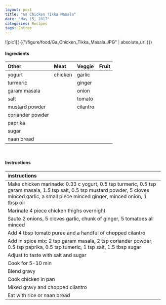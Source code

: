 ```yaml
---
layout: post
title: "Ga Chicken Tikka Masala"
date: "May 15, 2017"
categories: Recipes
tags: Entree
---
```




![pic1]( {{"/figure/food/Ga_Chicken_Tikka_Masala.JPG" | absolute_url }})




#### Ingredients

<table class = "presenttab">
 <thead>
  <tr>
   <th style="text-align:left;"> Other </th>
   <th style="text-align:left;"> Meat </th>
   <th style="text-align:left;"> Veggie </th>
   <th style="text-align:left;"> Fruit </th>
  </tr>
 </thead>
<tbody>
  <tr>
   <td style="text-align:left;"> yogurt </td>
   <td style="text-align:left;"> chicken </td>
   <td style="text-align:left;"> garlic </td>
   <td style="text-align:left;">  </td>
  </tr>
  <tr>
   <td style="text-align:left;"> turmeric </td>
   <td style="text-align:left;">  </td>
   <td style="text-align:left;"> ginger </td>
   <td style="text-align:left;">  </td>
  </tr>
  <tr>
   <td style="text-align:left;"> garam masala </td>
   <td style="text-align:left;">  </td>
   <td style="text-align:left;"> onion </td>
   <td style="text-align:left;">  </td>
  </tr>
  <tr>
   <td style="text-align:left;"> salt </td>
   <td style="text-align:left;">  </td>
   <td style="text-align:left;"> tomato </td>
   <td style="text-align:left;">  </td>
  </tr>
  <tr>
   <td style="text-align:left;"> mustard powder </td>
   <td style="text-align:left;">  </td>
   <td style="text-align:left;"> cilantro </td>
   <td style="text-align:left;">  </td>
  </tr>
  <tr>
   <td style="text-align:left;"> coriander powder </td>
   <td style="text-align:left;">  </td>
   <td style="text-align:left;">  </td>
   <td style="text-align:left;">  </td>
  </tr>
  <tr>
   <td style="text-align:left;"> paprika </td>
   <td style="text-align:left;">  </td>
   <td style="text-align:left;">  </td>
   <td style="text-align:left;">  </td>
  </tr>
  <tr>
   <td style="text-align:left;"> sugar </td>
   <td style="text-align:left;">  </td>
   <td style="text-align:left;">  </td>
   <td style="text-align:left;">  </td>
  </tr>
  <tr>
   <td style="text-align:left;"> naan bread </td>
   <td style="text-align:left;">  </td>
   <td style="text-align:left;">  </td>
   <td style="text-align:left;">  </td>
  </tr>
</tbody>
</table>

<br>

#### Instructions

<table class = "presenttabnoh">
 <thead>
  <tr>
   <th style="text-align:left;"> instructions </th>
  </tr>
 </thead>
<tbody>
  <tr>
   <td style="text-align:left;"> Make chicken marinade: 0.33 c yogurt, 0.5 tsp turmeric, 0.5 tsp garam masala, 1.5 tsp salt, 0.5 tsp mustard powder, 5 cloves minced garlic, a small piece minced ginger, minced onion, 1 tbsp oil </td>
  </tr>
  <tr>
   <td style="text-align:left;"> Marinate 4 piece chicken thighs overnight </td>
  </tr>
  <tr>
   <td style="text-align:left;"> Saute 2 onions, 5 cloves garlic, chunk of ginger, 5 tomatoes all minced </td>
  </tr>
  <tr>
   <td style="text-align:left;"> Add 4 tbsp tomato puree and a handful of chopped cilantro </td>
  </tr>
  <tr>
   <td style="text-align:left;"> Add in spice mix: 2 tsp garam masala, 2 tsp coriander powder, 0.5 tsp paprika, 0.5 tsp tumeric, 1 tsp salt, 1.5 tbsp sugar </td>
  </tr>
  <tr>
   <td style="text-align:left;"> Adjust to taste with salt and sugar </td>
  </tr>
  <tr>
   <td style="text-align:left;"> Cook for 5-10 min </td>
  </tr>
  <tr>
   <td style="text-align:left;"> Blend gravy </td>
  </tr>
  <tr>
   <td style="text-align:left;"> Cook chicken in pan </td>
  </tr>
  <tr>
   <td style="text-align:left;"> Mixed gravy and chopped cilantro </td>
  </tr>
  <tr>
   <td style="text-align:left;"> Eat with rice or naan bread </td>
  </tr>
</tbody>
</table>

